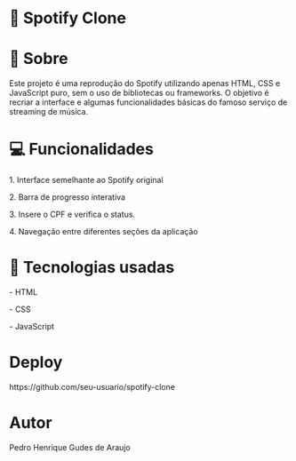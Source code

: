 <h1>🎵 Spotify Clone</h1>

<h1>📗 Sobre</h1>
<p>Este projeto é uma reprodução do Spotify utilizando apenas HTML, CSS e JavaScript puro, sem o uso de bibliotecas ou frameworks. O objetivo é recriar a interface e algumas funcionalidades básicas do famoso serviço de streaming de música.</p>

<h1>💻 Funcionalidades</h1>
<p>1. Interface semelhante ao Spotify original</p>
<p>2. Barra de progresso interativa</p>
<p>3. Insere o CPF e verifica o status.</p>
<p>4. Navegação entre diferentes seções da aplicação</p>

<h1>🚀 Tecnologias usadas</h1>
<p>- HTML</p>
<p>- CSS</p>
<p>- JavaScript</p>

<h1>Deploy</h1>
https://github.com/seu-usuario/spotify-clone


<h1>Autor</h1>
<p>Pedro Henrique Gudes de Araujo</p>

